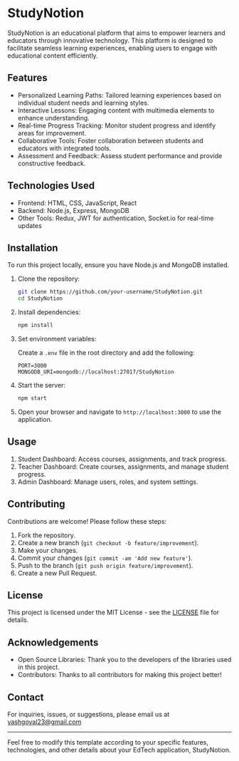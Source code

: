 




# StudyNotion

StudyNotion is an educational platform that aims to empower learners and educators through innovative technology. This platform is designed to facilitate seamless learning experiences, enabling users to engage with educational content efficiently.

## Features

- Personalized Learning Paths: Tailored learning experiences based on individual student needs and learning styles.
- Interactive Lessons: Engaging content with multimedia elements to enhance understanding.
- Real-time Progress Tracking: Monitor student progress and identify areas for improvement.
- Collaborative Tools: Foster collaboration between students and educators with integrated tools.
- Assessment and Feedback: Assess student performance and provide constructive feedback.

## Technologies Used

- Frontend: HTML, CSS, JavaScript, React
- Backend: Node.js, Express, MongoDB
- Other Tools: Redux, JWT for authentication, Socket.io for real-time updates

## Installation

To run this project locally, ensure you have Node.js and MongoDB installed.

1. Clone the repository:

   ```bash
   git clone https://github.com/your-username/StudyNotion.git
   cd StudyNotion
   ```

2. Install dependencies:

   ```bash
   npm install
   ```

3. Set environment variables:
   
   Create a `.env` file in the root directory and add the following:

   ```env
   PORT=3000
   MONGODB_URI=mongodb://localhost:27017/StudyNotion
   ```

4. Start the server:

   ```bash
   npm start
   ```

5. Open your browser and navigate to `http://localhost:3000` to use the application.

## Usage

1. Student Dashboard: Access courses, assignments, and track progress.
2. Teacher Dashboard: Create courses, assignments, and manage student progress.
3. Admin Dashboard: Manage users, roles, and system settings.

## Contributing

Contributions are welcome! Please follow these steps:

1. Fork the repository.
2. Create a new branch (`git checkout -b feature/improvement`).
3. Make your changes.
4. Commit your changes (`git commit -am 'Add new feature'`).
5. Push to the branch (`git push origin feature/improvement`).
6. Create a new Pull Request.

## License

This project is licensed under the MIT License - see the [LICENSE](LICENSE) file for details.

## Acknowledgements

- Open Source Libraries: Thank you to the developers of the libraries used in this project.
- Contributors: Thanks to all contributors for making this project better!

## Contact

For inquiries, issues, or suggestions, please email us at yashgoyal23@gmail.com

---

Feel free to modify this template according to your specific features, technologies, and other details about your EdTech application, StudyNotion.
